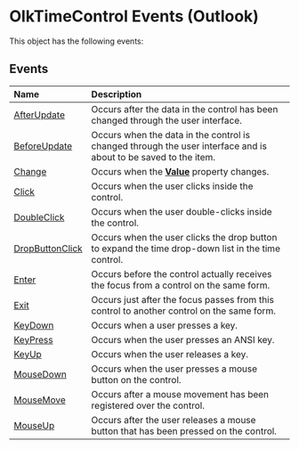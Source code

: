 
# OlkTimeControl Events (Outlook)
This object has the following events:

## Events



|**Name**|**Description**|
|:-----|:-----|
|[AfterUpdate](5454d296-9508-a4c4-37b7-9c119e29d20e.md)|Occurs after the data in the control has been changed through the user interface.|
|[BeforeUpdate](bd5f712d-854e-3eec-df3d-91c45f731134.md)|Occurs when the data in the control is changed through the user interface and is about to be saved to the item. |
|[Change](8d175180-cd2e-e69d-5b41-791909754895.md)|Occurs when the  **[Value](e0cbbfd7-1cbd-2e28-f89e-b9081672a86d.md)** property changes.|
|[Click](756b3a57-54c2-932d-e001-3e22baa9e8dd.md)|Occurs when the user clicks inside the control.|
|[DoubleClick](db7b9427-b6ee-92d9-4d4d-a7b2b54f4ece.md)|Occurs when the user double-clicks inside the control.|
|[DropButtonClick](2c48055b-97ee-518c-f8c4-5e473c5436ca.md)|Occurs when the user clicks the drop button to expand the time drop-down list in the time control.|
|[Enter](281db870-29af-01b0-ee77-7041ad759645.md)|Occurs before the control actually receives the focus from a control on the same form.|
|[Exit](037013a6-170c-9859-1f0c-705064727c49.md)|Occurs just after the focus passes from this control to another control on the same form.|
|[KeyDown](1214ffd2-033e-13bb-309e-254d98f903c0.md)|Occurs when a user presses a key.|
|[KeyPress](58294e95-6774-e32f-22dd-4dea1e28afc6.md)|Occurs when the user presses an ANSI key.|
|[KeyUp](b2ff348b-6c94-09b3-e8ee-8eb25ac15ba0.md)|Occurs when the user releases a key.|
|[MouseDown](64508238-09aa-bdd4-29bb-0f19d757b400.md)|Occurs when the user presses a mouse button on the control.|
|[MouseMove](55d3287c-b45a-f71a-c38c-12426c2937d0.md)|Occurs after a mouse movement has been registered over the control.|
|[MouseUp](fa4c6576-30af-5b91-aa60-b554c324997d.md)|Occurs after the user releases a mouse button that has been pressed on the control.|
